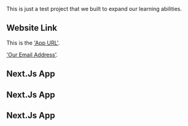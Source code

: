 This is just a test project that we built to expand our learning abilities.

## Website Link

This is the ['App URL'](https://next.biogengroupltd.com).

['Our Email Address'](stablemoment@gmail.com).

## Next.Js App

## Next.Js App

## Next.Js App
